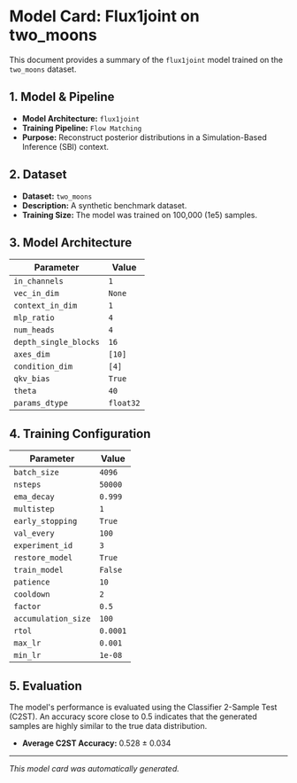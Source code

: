 
# Model Card: Flux1joint on two_moons

This document provides a summary of the `flux1joint` model trained on the `two_moons` dataset.

## 1. Model & Pipeline

- **Model Architecture:** `flux1joint`
- **Training Pipeline:** `Flow Matching`
- **Purpose:** Reconstruct posterior distributions in a Simulation-Based Inference (SBI) context.

## 2. Dataset

- **Dataset:** `two_moons`
- **Description:** A synthetic benchmark dataset.
- **Training Size:** The model was trained on 100,000 (1e5) samples.

## 3. Model Architecture

| Parameter | Value |
|---|---|
| `in_channels` | `1` |
| `vec_in_dim` | `None` |
| `context_in_dim` | `1` |
| `mlp_ratio` | `4` |
| `num_heads` | `4` |
| `depth_single_blocks` | `16` |
| `axes_dim` | `[10]` |
| `condition_dim` | `[4]` |
| `qkv_bias` | `True` |
| `theta` | `40` |
| `params_dtype` | `float32` |

## 4. Training Configuration

| Parameter | Value |
|---|---|
| `batch_size` | `4096` |
| `nsteps` | `50000` |
| `ema_decay` | `0.999` |
| `multistep` | `1` |
| `early_stopping` | `True` |
| `val_every` | `100` |
| `experiment_id` | `3` |
| `restore_model` | `True` |
| `train_model` | `False` |
| `patience` | `10` |
| `cooldown` | `2` |
| `factor` | `0.5` |
| `accumulation_size` | `100` |
| `rtol` | `0.0001` |
| `max_lr` | `0.001` |
| `min_lr` | `1e-08` |

## 5. Evaluation

The model's performance is evaluated using the Classifier 2-Sample Test (C2ST). An accuracy score close to 0.5 indicates that the generated samples are highly similar to the true data distribution.

- **Average C2ST Accuracy:** 0.528 ± 0.034

---
*This model card was automatically generated.*
